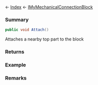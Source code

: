 ← [Index](Api-Index) ← [IMyMechanicalConnectionBlock](Sandbox.ModAPI.Ingame.IMyMechanicalConnectionBlock)

### Summary

```csharp
public void Attach()
```

Attaches a nearby top part to the block

### Returns

### Example

### Remarks

